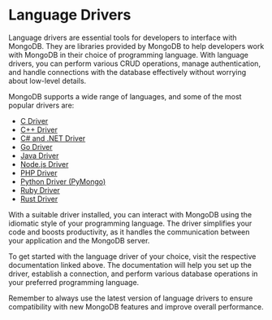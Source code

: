 # Language Drivers

Language drivers are essential tools for developers to interface with MongoDB. They are libraries provided by MongoDB to help developers work with MongoDB in their choice of programming language. With language drivers, you can perform various CRUD operations, manage authentication, and handle connections with the database effectively without worrying about low-level details.

MongoDB supports a wide range of languages, and some of the most popular drivers are:

- [C Driver](http://mongoc.org/)
- [C++ Driver](https://github.com/mongodb/mongo-cxx-driver)
- [C# and .NET Driver](https://docs.mongodb.com/drivers/csharp/)
- [Go Driver](https://docs.mongodb.com/drivers/go/)
- [Java Driver](https://docs.mongodb.com/drivers/java/)
- [Node.js Driver](https://docs.mongodb.com/drivers/node/)
- [PHP Driver](https://docs.mongodb.com/drivers/php/)
- [Python Driver (PyMongo)](https://docs.mongodb.com/drivers/pymongo/)
- [Ruby Driver](https://docs.mongodb.com/drivers/ruby/)
- [Rust Driver](https://docs.rs/mongodb/1.2.0/mongodb/)

With a suitable driver installed, you can interact with MongoDB using the idiomatic style of your programming language. The driver simplifies your code and boosts productivity, as it handles the communication between your application and the MongoDB server.

To get started with the language driver of your choice, visit the respective documentation linked above. The documentation will help you set up the driver, establish a connection, and perform various database operations in your preferred programming language.

Remember to always use the latest version of language drivers to ensure compatibility with new MongoDB features and improve overall performance.
